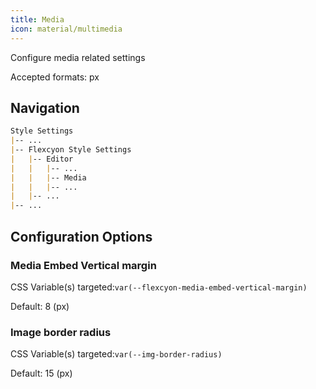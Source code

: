 ```yaml
---
title: Media
icon: material/multimedia
---
```


Configure media related settings

Accepted formats: px

## Navigation

```md
Style Settings
|-- ...
|-- Flexcyon Style Settings
|   |-- Editor
|   |   |-- ...
|   |   |-- Media
|   |   |-- ...
|   |-- ...
|-- ...
```

## Configuration Options

### Media Embed Vertical margin

CSS Variable(s) targeted:`var(--flexcyon-media-embed-vertical-margin)`

Default: 8 (px)

### Image border radius

CSS Variable(s) targeted:`var(--img-border-radius)`

Default: 15 (px)

